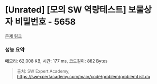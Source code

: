 # [Unrated] [모의 SW 역량테스트] 보물상자 비밀번호 - 5658 

[문제 링크](https://swexpertacademy.com/main/code/problem/problemDetail.do?contestProbId=AWXRUN9KfZ8DFAUo) 

### 성능 요약

메모리: 62,008 KB, 시간: 177 ms, 코드길이: 882 Bytes



> 출처: SW Expert Academy, https://swexpertacademy.com/main/code/problem/problemList.do